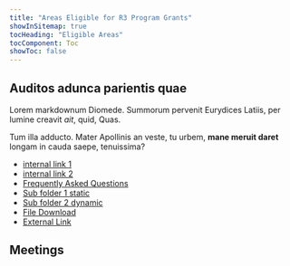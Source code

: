 ```yaml
---
title: "Areas Eligible for R3 Program Grants"
showInSitemap: true
tocHeading: "Eligible Areas"
tocComponent: Toc
showToc: false
---
```


## Auditos adunca parientis quae

Lorem markdownum Diomede. Summorum pervenit Eurydices Latiis, per lumine creavit
_ait_, quid, Quas.

Tum illa adducto. Mater Apollinis an veste, tu urbem, **mane meruit daret**
longam in cauda saepe, tenuissima?

- [internal link 1](/test-one)
- [internal link 2](/test-two)
- [Frequently Asked Questions](/faqs)
- [Sub folder 1 static](/test/one)
- [Sub folder 2 dynamic](/folder-one/test-three)
- [File Download](/EligibleAreasCensusTracts.pdf)
- [External Link](https://www.amazon.com)

## Meetings
